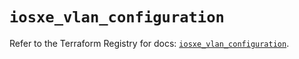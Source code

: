 # `iosxe_vlan_configuration`

Refer to the Terraform Registry for docs: [`iosxe_vlan_configuration`](https://registry.terraform.io/providers/ciscodevnet/iosxe/0.9.3/docs/resources/vlan_configuration).
